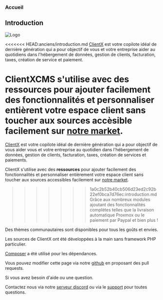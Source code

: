 ### Accueil

## Introduction

![Logo](https://clientx.fr/assets/images/ClientXLight.png "ClientX")

<<<<<<< HEAD:anciens/introduction.md
[ClientX](https://clientxc.fr/) est votre copilote idéal de dernière génération qui a pour objectif de vous et votre entreprise aider au quotidiens dans l'hébergement de données, gestion de clients, facturation, taxes, création de service et paiement.

ClientXCMS s'utilise avec des **ressources** pour ajouter facilement des fonctionnalités et personnaliser entièrent votre espace client sans toucher aux sources accèsible facilement sur [notre market](https://clientx.fr/market).
=======
[ClientX](https://clientx.fr/) est votre copilote idéal de dernière génération qui a pour objectif de vous aider vous et votre entreprise au quotidien dans l'hébergement de données, gestion de clients, facturation, taxes, création de services et paiements.

ClientX s'utilise avec des **ressources** pour ajouter facilement des fonctionnalités et personnaliser entièrement votre espace client sans toucher aux sources accessibles facilement sur [notre market](https://clientx.fr/market).

>>>>>>> 1a0c2b52b40cb506d23ed2c92b22ef0bca7d76ec:introduction.md
Grâce aux nombreux modules ajoutant des fonctionnalités complètes telles que la livraison automatique Proxmox ou le paiement par Paypal et bien plus !

Des thèmes communautaires sont disponibles pour tous les goûts et envies.

Les sources de ClientX ont été développées à la main sans framework PHP particulier.

[Composer](https://getcomposer.org) a été utilisé pour les dépendances.

Vous pouvez modifier cette page via notre [github](https://github.com/clientXCMS) en proposant des pull requests.

Si vous avez besoin d'aide ou une question.

Contactez nous via notre [serveur discord](https://discord.gg/93madzmTqd) ou via le [support](https://clientx.fr/account/support) pour toutes questions.
